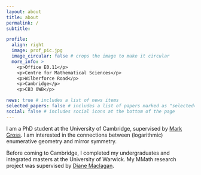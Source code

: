 ```yaml
---
layout: about
title: about
permalink: /
subtitle: 

profile:
  align: right
  image: prof_pic.jpg
  image_circular: false # crops the image to make it circular
  more_info: >
    <p>Office E0.11</p>
    <p>Centre for Mathematical Sciences</p>
    <p>Wilberforce Road</p>
    <p>Cambridge</p>
    <p>CB3 0WB</p>

news: true # includes a list of news items
selected_papers: false # includes a list of papers marked as "selected={true}"
social: false # includes social icons at the bottom of the page
---
```


I am a PhD student at the University of Cambridge, supervised by
[Mark Gross](https://www.dpmms.cam.ac.uk/~mg475/).
I am interested in the connections between
(logarithmic) enumerative geometry and mirror symmetry.

Before coming to Cambridge, I completed my undergraduates and integrated masters
at the University of Warwick.
My MMath research project was supervised by
[Diane Maclagan](https://homepages.warwick.ac.uk/staff/D.Maclagan/).
